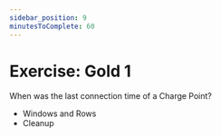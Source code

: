 ```yaml
---
sidebar_position: 9
minutesToComplete: 60
---
```


# Exercise: Gold 1
When was the last connection time of a Charge Point?
* Windows and Rows	
* Cleanup